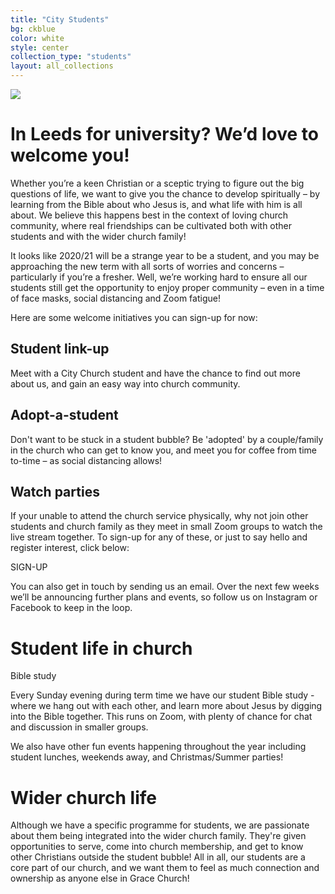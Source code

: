 ```yaml
---
title: "City Students"
bg: ckblue
color: white
style: center
collection_type: "students"
layout: all_collections
---
```


<div class="divmax-width ckimage">
  <img src="{{ 'img/students/City_Kids_banner.png' | relative_url }}">
</div>

# In Leeds for university? We’d love to welcome you!

Whether you’re a keen Christian or a sceptic trying to figure out the big questions of life, we want to give you the chance to develop spiritually – by learning from the Bible about who Jesus is, and what life with him is all about. We believe this happens best in the context of loving church community, where real friendships can be cultivated both with other students and with the wider church family! 

It looks like 2020/21 will be a strange year to be a student, and you may be approaching the new term with all sorts of worries and concerns – particularly if you’re a fresher. Well, we’re working hard to ensure all our students still get the opportunity to enjoy proper community – even in a time of face masks, social distancing and Zoom fatigue!


Here are some welcome initiatives you can sign-up for now:

## Student link-up
Meet with a City Church student and have the chance to find out more about us, and gain an easy way into church community.

## Adopt-a-student
Don't want to be stuck in a student  bubble? Be 'adopted' by a couple/family in the church who can get to know you, and meet you for coffee from time to-time – as social distancing allows!

## Watch parties
If your unable to attend the church service physically, why not join other students and church family as they meet in small Zoom groups to watch the live stream together.
To sign-up for any of these, or just to say hello and register interest, click below:

SIGN-UP

You can also get in touch by sending us an email. Over the next few weeks we’ll be announcing further plans and events, so follow us on Instagram or Facebook to keep in the loop.

# Student life in church
Bible study

Every Sunday evening during term time we have our student Bible study - where we hang out with each other, and learn more about Jesus by digging into the Bible together. This runs on Zoom, with plenty of chance for chat and discussion in smaller groups.

We also have other fun events happening throughout the year including student lunches, weekends away, and Christmas/Summer parties!

# Wider church life

Although we have a specific programme for students, we are passionate about them being integrated into the wider church family. They're given opportunities to serve, come into church membership, and get to know other Christians outside the student bubble! All in all, our students are a core part of our church, and we want them to feel as much connection and ownership as anyone else in Grace Church! 
